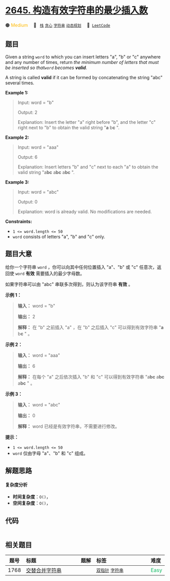 # [2645. 构造有效字符串的最少插入数](https://leetcode.com/problems/minimum-additions-to-make-valid-string)

🟠 <font color=#ffb800>Medium</font>&emsp; 🔖&ensp; [`栈`](/tag/stack.md) [`贪心`](/tag/greedy.md) [`字符串`](/tag/string.md) [`动态规划`](/tag/dynamic-programming.md)&emsp; 🔗&ensp;[`LeetCode`](https://leetcode.com/problems/minimum-additions-to-make-valid-string)

## 题目

Given a string `word` to which you can insert letters "a", "b" or "c" anywhere
and any number of times, return _the minimum number of letters that must be
inserted so that`word` becomes **valid**._

A string is called **valid** if it can be formed by concatenating the string
"abc" several times.



**Example 1:**

> Input: word = "b"
> 
> Output: 2
> 
> Explanation: Insert the letter "a" right before "b", and the letter "c" right next to "b" to obtain the valid string "**a** b**c** ".

**Example 2:**

> Input: word = "aaa"
> 
> Output: 6
> 
> Explanation: Insert letters "b" and "c" next to each "a" to obtain the valid string "a**bc** a**bc** a**bc** ".

**Example 3:**

> Input: word = "abc"
> 
> Output: 0
> 
> Explanation: word is already valid. No modifications are needed. 

**Constraints:**

  * `1 <= word.length <= 50`
  * `word` consists of letters "a", "b" and "c" only. 


## 题目大意

给你一个字符串 `word` ，你可以向其中任何位置插入 "a"、"b" 或 "c" 任意次，返回使 `word` **有效** 需要插入的最少字母数。

如果字符串可以由 "abc" 串联多次得到，则认为该字符串 **有效** 。



**示例 1：**

> 
> 
> 
> 
> 
> **输入：** word = "b"
> 
> **输出：** 2
> 
> **解释：** 在 "b" 之前插入 "a" ，在 "b" 之后插入 "c" 可以得到有效字符串 "**a** b**c** " 。
> 
> 

**示例 2：**

> 
> 
> 
> 
> 
> **输入：** word = "aaa"
> 
> **输出：** 6
> 
> **解释：** 在每个 "a" 之后依次插入 "b" 和 "c" 可以得到有效字符串 "a**bc** a**bc** a**bc** " 。
> 
> 

**示例 3：**

> 
> 
> 
> 
> 
> **输入：** word = "abc"
> 
> **输出：** 0
> 
> **解释：** word 已经是有效字符串，不需要进行修改。 
> 
> 



**提示：**

  * `1 <= word.length <= 50`
  * `word` 仅由字母 "a"、"b" 和 "c" 组成。


## 解题思路

#### 复杂度分析

- **时间复杂度**：`O()`，
- **空间复杂度**：`O()`，

## 代码

```javascript

```

## 相关题目

<!-- prettier-ignore -->
| 题号 | 标题 | 题解 | 标签 | 难度 |
| :------: | :------ | :------: | :------ | :------ |
| 1768 | [交替合并字符串](https://leetcode.com/problems/merge-strings-alternately) |  |  [`双指针`](/tag/two-pointers.md) [`字符串`](/tag/string.md) | <font color=#15bd66>Easy</font> |

<style>
.blue {
    background-color: #096dd9;
    padding: 0.25rem 0.5rem;
    margin: 0;
    font-size: 0.85em;
    border-radius: 3px;
    color: white;
    font-weight: 500;
}
table th:first-of-type { width: 10%; }
table th:nth-of-type(2) { width: 35%; }
table th:nth-of-type(3) { width: 10%; }
table th:nth-of-type(4) { width: 35%; }
table th:nth-of-type(5) { width: 10%; }
</style>

